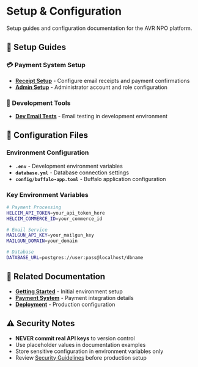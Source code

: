 # Setup & Configuration

Setup guides and configuration documentation for the AVR NPO platform.

## 🚀 Setup Guides

### 💳 Payment System Setup
- **[Receipt Setup](./receipt-setup.md)** - Configure email receipts and payment confirmations
- **[Admin Setup](./admin-setup.md)** - Administrator account and role configuration

### 📧 Development Tools  
- **[Dev Email Tests](./dev-email-tests.md)** - Email testing in development environment

## 🔧 Configuration Files

### Environment Configuration
- **`.env`** - Development environment variables
- **`database.yml`** - Database connection settings  
- **`config/buffalo-app.toml`** - Buffalo application configuration

### Key Environment Variables
```bash
# Payment Processing
HELCIM_API_TOKEN=your_api_token_here
HELCIM_COMMERCE_ID=your_commerce_id

# Email Service  
MAILGUN_API_KEY=your_mailgun_key
MAILGUN_DOMAIN=your_domain

# Database
DATABASE_URL=postgres://user:pass@localhost/dbname
```

## 🔗 Related Documentation

- **[Getting Started](../getting-started/README.md)** - Initial environment setup
- **[Payment System](../payment-system/README.md)** - Payment integration details
- **[Deployment](../deployment/README.md)** - Production configuration

## ⚠️ Security Notes

- **NEVER commit real API keys** to version control
- Use placeholder values in documentation examples
- Store sensitive configuration in environment variables only
- Review [Security Guidelines](../deployment/security.md) before production setup